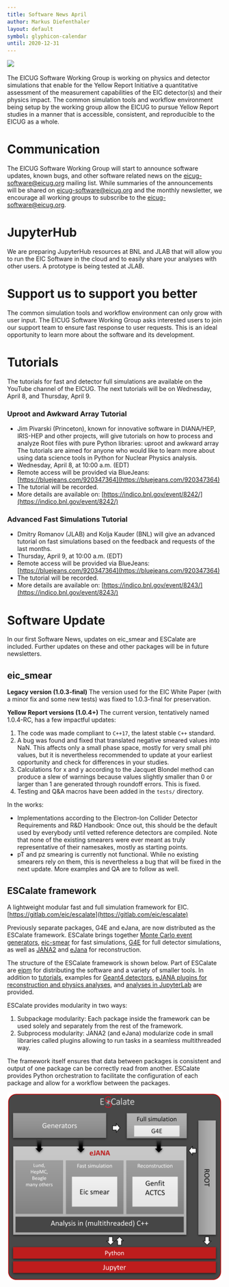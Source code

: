 ```yaml
---
title: Software News April
author: Markus Diefenthaler
layout: default
symbol: glyphicon-calendar
until: 2020-12-31
---
```

<p/>

<img src="{{ '/assets/images/site/EICUG-SWG-News-Banner.png' | relative_url }}" width="535"/>

The EICUG Software Working Group is working on physics and detector simulations that enable for the Yellow Report Initiative a quantitative assessment of the measurement capabilities of the EIC detector(s) and their physics impact. The common simulation tools and workflow environment being setup by the working group allow the EICUG to pursue Yellow Report studies in a manner that is accessible, consistent, and reproducible to the EICUG as a whole.

# Communication 
The EICUG Software Working Group will start to announce software updates, known bugs, and other software related news on the [eicug-software@eicug.org](mailto:eicug-software@eicug.org) mailing list. While summaries of the announcements will be shared on [eicug-software@eicug.org](mailto:eicug-software@eicug.org) and the monthly newsletter, we encourage all working groups to subscribe to the [eicug-software@eicug.org](mailto:eicug-software@eicug.org).

# JupyterHub
We are preparing JupyterHub resources at BNL and JLAB that will allow you to run the EIC Software in the cloud and to easily share your analyses with other users. A prototype is being tested at JLAB. 

# Support us to support you better
The common simulation tools and workflow environment can only grow with user input. The EICUG Software Working Group asks interested users to join our support team to ensure fast response to user requests. This is an ideal opportunity to learn more about the software and its development. 

# Tutorials 
The tutorials for fast and detector full simulations are available on the YouTube channel of the EICUG. The next tutorials will be on Wednesday, April 8, and Thursday, April 9. 

### Uproot and Awkward Array Tutorial
* Jim Pivarski (Princeton), known for innovative software in DIANA/HEP, IRIS-HEP and other projects, will give tutorials on how to process and analyze Root files with pure Python libraries: uproot and awkward array The tutorials are aimed for anyone who would like to learn more about using data science tools in Python for Nuclear Physics analysis. 
* Wednesday, April 8, at 10:00 a.m. (EDT)
* Remote access will be provided via BlueJeans: [https://bluejeans.com/920347364](https://bluejeans.com/920347364)
* The tutorial will be recorded. 
* More details are available on: [https://indico.bnl.gov/event/8242/](https://indico.bnl.gov/event/8242/)

### Advanced Fast Simulations Tutorial
* Dmitry Romanov (JLAB) and Kolja Kauder (BNL) will give an advanced tutorial on fast simulations based on the feedback and requests of the last months. 
* Thursday, April 9, at 10:00 a.m. (EDT)
* Remote access will be provided via BlueJeans: [https://bluejeans.com/920347364](https://bluejeans.com/920347364)
* The tutorial will be recorded. 
* More details are available on: [https://indico.bnl.gov/event/8243/](https://indico.bnl.gov/event/8243/)

# Software Update
In our first Software News, updates on eic_smear and ESCalate are included. Further updates on these and other packages will be in future newsletters.

## eic_smear 
__Legacy version (1.0.3-final)__ The version used for the EIC White Paper (with a minor fix and some new tests) was fixed to 1.0.3-final for preservation.

__Yellow Report versions (1.0.4+)__ The current version, tentatively named 1.0.4-RC, has a few impactful updates:
1. The code was made compliant to `C++17`, the latest stable `C++` standard. 
2. A bug was found and fixed that translated negative smeared values into NaN. This affects only a small phase space, mostly for very small phi values, but it is nevertheless recommended to update at your earliest opportunity and check for differences in your studies.
3. Calculations for x and y according to the Jacquet Blondel method can produce a slew of warnings because values slightly smaller than 0 or larger than 1 are generated through roundoff errors. This is fixed. 
4. Testing and Q&A macros have been added in the `tests/` directory. 

In the works: 
* Implementations according to the Electron-Ion Collider Detector Requirements and R&D Handbook: Once out, this should be the default used by everybody until vetted reference detectors are compiled. Note that none of the existing smearers were ever meant as truly representative of their namesakes, mostly as starting points.
* pT and pz smearing is currently not functional. While no existing smearers rely on them, this is nevertheless a bug that will be fixed in the next update. More examples and QA are to follow as well.

## ESCalate framework
A lightweight modular fast and full simulation framework for EIC. 
[https://gitlab.com/eic/escalate](https://gitlab.com/eic/escalate)

Previously separate packages, G4E and eJana, are now distributed as the ESCalate framework. ESCalate brings together [Monte Carlo event generators](https://gitlab.com/eic/mceg), [eic-smear](https://gitlab.com/eic/eic-smear) for fast simulations, [G4E](https://gitlab.com/eic/escalate/g4e) for full detector simulations, as well as [JANA2](https://github.com/JeffersonLab/JANA2) and [eJana](https://gitlab.com/eic/escalate/ejana) for reconstruction. 

The structure of the ESCalate framework is shown below. Part of ESCalate are [ejpm](https://gitlab.com/eic/escalate/ejpm) for distributing the software and a variety of smaller tools. In addition to [tutorials](https://www.youtube.com/channel/UCXc9WfDKdlLXoZMGrotkf7w), examples for [Geant4 detectors](https://gitlab.com/eic/escalate/g4e/-/tree/master/examples), [eJANA plugins for reconstruction and physics analyses](https://gitlab.com/eic/escalate/plugins), and [analyses in JupyterLab](https://gitlab.com/eic/escalate/workspace) are provided. 

ESCalate provides modularity in two ways: 
1. Subpackage modularity: Each package inside the framework can be used solely and separately from the rest of the framework. 
2. Subprocess modularity: JANA2 (and eJana) modularize code in small libraries called plugins allowing to run tasks in a seamless multithreaded way. 

The framework itself ensures that data between packages is consistent and output of one package can be correctly read from another. ESCalate provides Python orchestration to facilitate the configuration of each package and allow for a workflow between the packages. 

![alt text](ESCalate-Structure.png "The structure of ESCalate framework")

